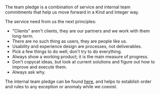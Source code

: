 The team pledge is a combination of service and internal team commitments that help us move forward in a Kind and Integer way.

The service need from us the next principles:

* "Clients" aren't clients, they are our partners and we work with them long­-term.
* There are no such thing as users, they are people like us.
* Usability and experience design are processes, not deliverables.
* Pick a few things to do well; don't try to do everything.
* Always show a working product; it is the main measure of progress.
* Don’t copycat ideas, but look at current solutions and figure out how to
improve and execute them.
* Always ask why.

The internal team pledge can be found [here](https://drive.google.com/file/d/0B0xBLypwwoZAX3E2UXZHZW9YdzQ2dVptSjQ0SmpWRGN0Ym1F/view?usp=sharing), and helps to establish order and rules to any exception or anomaly while we coexist.
